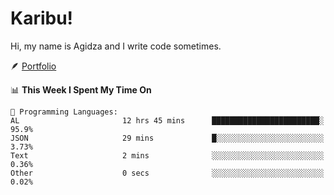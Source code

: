 # Karibu!
Hi, my name is Agidza and I write code sometimes.

🪶 [Portfolio](https://lynnagidza.github.io/)

<!--START_SECTION:waka-->
📊 **This Week I Spent My Time On** 

```text
💬 Programming Languages: 
AL                       12 hrs 45 mins      ████████████████████████░   95.9% 
JSON                     29 mins             █░░░░░░░░░░░░░░░░░░░░░░░░   3.73% 
Text                     2 mins              ░░░░░░░░░░░░░░░░░░░░░░░░░   0.36% 
Other                    0 secs              ░░░░░░░░░░░░░░░░░░░░░░░░░   0.02%

```


<!--END_SECTION:waka-->

